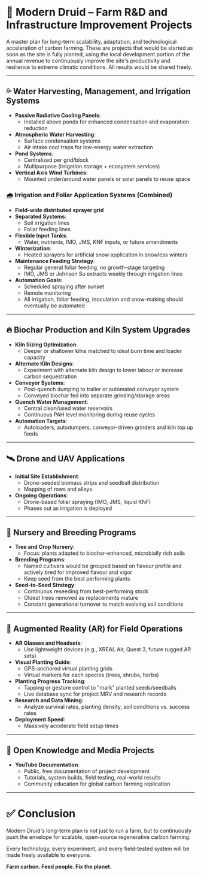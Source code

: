 # 🧪 Modern Druid – Farm R&D and Infrastructure Improvement Projects

A master plan for long-term scalability, adaptation, and technological acceleration of carbon farming. These are projects that would be started as soon as the site is fully planted, using the local development portion of the annual revenue to continuously improve the site's productivity and resilience to extreme climatic conditions. All results would be shared freely.

---

## 💦 Water Harvesting, Management, and Irrigation Systems

- **Passive Radiative Cooling Panels**:
  - Installed above ponds for enhanced condensation and evaporation reduction
- **Atmospheric Water Harvesting**:
  - Surface condensation systems
  - Air intake cool traps for low-energy water extraction
- **Pond Systems**:
  - Centralized per grid/block
  - Multipurpose (irrigation storage + ecosystem services)
- **Vertical Axis Wind Turbines**:
  - Mounted under/around water panels or solar panels to reuse space

### 🌧 Irrigation and Foliar Application Systems (Combined)

- **Field-wide distributed sprayer grid**
- **Separated Systems**:
  - Soil irrigation lines
  - Foliar feeding lines
- **Flexible Input Tanks**:
  - Water, nutrients, IMO, JMS, KNF inputs, or future amendments
- **Winterization**:
  - Heated sprayers for artificial snow application in snowless winters
- **Maintenance Feeding Strategy**:
  - Regular general foliar feeding, no growth-stage targeting
  - IMO, JMS or Johnson Su extracts weekly through irrigation lines
- **Automation Goals**:
  - Scheduled spraying after sunset
  - Remote monitoring
  - All irrigation, foliar feeding, inoculation and snow-making should eventually be automated

---

## 🔥 Biochar Production and Kiln System Upgrades

- **Kiln Sizing Optimization**:
  - Deeper or shallower kilns matched to ideal burn time and loader capacity
- **Alternate Kiln Designs**:
  - Experiment with alternate kiln design to lower labour or increase carbon sequestration
- **Conveyor Systems**:
  - Post-quench dumping to trailer or automated conveyor system
  - Conveyed biochar fed into separate grinding/storage areas
- **Quench Water Management**:
  - Central clean/used water reservoirs
  - Continuous PAH level monitoring during reuse cycles
- **Automation Targets**:
  - Autoloaders, autodumpers, conveyor-driven grinders and kiln top up feeds

---

## 🛰 Drone and UAV Applications

- **Initial Site Establishment**:
  - Drone-seeded biomass strips and seedball distribution
  - Mapping of rows and alleys
- **Ongoing Operations**:
  - Drone-based foliar spraying (IMO, JMS, liquid KNF)
  - Phases out as irrigation is deployed

---

## 🌱 Nursery and Breeding Programs

- **Tree and Crop Nursery**:
  - Focus: plants adapted to biochar-enhanced, microbially rich soils
- **Breeding Programs**:
  - Named cultivars would be grouped based on flavour profile and actively bred for improved flavour and vigor
  - Keep seed from the best performing plants
- **Seed-to-Seed Strategy**:
  - Continuous reseeding from best-performing stock
  - Oldest trees removed as replacements mature
  - Constant generational turnover to match evolving soil conditions

---

## 🥽 Augmented Reality (AR) for Field Operations

- **AR Glasses and Headsets**:
  - Use lightweight devices (e.g., XREAL Air, Quest 3, future rugged AR sets)
- **Visual Planting Guide**:
  - GPS-anchored virtual planting grids
  - Virtual markers for each species (trees, shrubs, herbs)
- **Planting Progress Tracking**:
  - Tapping or gesture control to "mark" planted seeds/seedballs
  - Live database sync for project MRV and research records
- **Research and Data Mining**:
  - Analyze survival rates, planting density, soil conditions vs. success rates
- **Deployment Speed**:
  - Massively accelerate field setup times

---

## 🎥 Open Knowledge and Media Projects

- **YouTube Documentation**:
  - Public, free documentation of project development
  - Tutorials, system builds, field testing, real-world results
  - Community education for global carbon farming replication

---

# ✅ Conclusion

Modern Druid's long-term plan is not just to run a farm, but to continuously push the envelope for scalable, open-source regenerative carbon farming.

Every technology, every experiment, and every field-tested system will be made freely available to everyone.

**Farm carbon. Feed people. Fix the planet.**

